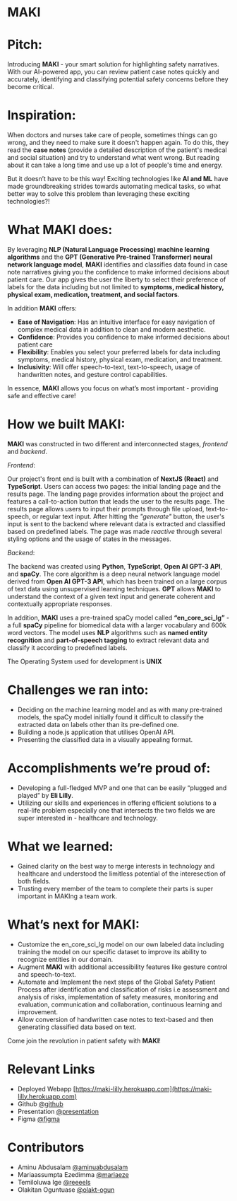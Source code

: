 # MAKI

# Pitch: 
Introducing **MAKI** - your smart solution for highlighting safety narratives. With our AI-powered app, you can review patient case notes quickly and accurately, identifying and classifying potential safety concerns before they become critical. 

# Inspiration:
When doctors and nurses take care of people, sometimes things can go wrong, and they need to make sure it doesn't happen again. To do this, they read the **case notes** (provide a detailed description of the patient's medical and social situation) and try to understand what went wrong. But reading about it can take a long time and use up a lot of people's time and energy. 

But it doesn’t have to be this way! Exciting technologies like **AI and ML** have made groundbreaking strides towards automating medical tasks, so what better way to solve this problem than leveraging these exciting technologies?!


# What MAKI does:
By leveraging **NLP (Natural Language Processing) machine learning algorithms** and the **GPT (Generative Pre-trained Transformer) neural network language model**, **MAKI** identifies and classifies data found in case note narratives giving you the confidence to make informed decisions about patient care. Our app gives the user the liberty to select their preference of labels for the data including but not limited to **symptoms, medical history, physical exam, medication, treatment, and social factors**.

In addition **MAKI** offers:
- **Ease of Navigation**: Has an intuitive interface for easy navigation of complex medical data in addition to clean and modern aesthetic.
- **Confidence**: Provides you confidence to make informed decisions about patient care
- **Flexibility**: Enables you select your preferred labels for data including symptoms, medical history, physical exam, medication, and treatment.
- **Inclusivity**: Will offer speech-to-text, text-to-speech, usage of handwritten notes, and gesture control capabilities.

In essence, **MAKI** allows you focus on what’s most important - providing safe and effective care!


# How we built MAKI:
**MAKI** was constructed in two different and interconnected stages, *frontend* and *backend*.

*Frontend*:

Our project's front end is built with a combination of **NextJS (React)** and **TypeScript**. Users can access two pages: the initial landing page and the results page. The landing page provides information about the project and features a call-to-action button that leads the user to the results page. The results page allows users to input their prompts through file upload, text-to-speech, or regular text input. After hitting the *"generate"* button, the user's input is sent to the backend where relevant data is extracted and classified based on predefined labels. The page was made *reactive* through several styling options and the usage of states in the messages.

*Backend*:

The backend was created using **Python**, **TypeScript**, **Open AI GPT-3 API**, and **spaCy**. The core algorithm is a deep neural network language model derived from **Open AI GPT-3 API**, which has been trained on a large corpus of text data using unsupervised learning techniques. **GPT** allows **MAKI** to understand the context of a given text input and generate coherent and contextually appropriate responses. 

In addition, **MAKI** uses a pre-trained spaCy model called **“en_core_sci_lg”** - a full **spaCy** pipeline for biomedical data with a larger vocabulary and 600k word vectors. The  model uses **NLP** algorithms such as **named entity recognition** and **part-of-speech tagging** to extract relevant data and classify it according to predefined labels.

The Operating System used for development is **UNIX**


# Challenges we ran into:
- Deciding on the machine learning model and as with many pre-trained models, the spaCy model initially found it difficult to classify the extracted data on labels other than its pre-defined one.
- Building a node.js application that utilises OpenAI API.
- Presenting the classified data in a visually appealing format.

# Accomplishments we’re proud of:
- Developing a full-fledged MVP and one that can be easily “plugged and played” by **Eli Lilly**.
- Utilizing our skills and experiences in offering efficient solutions to a real-life problem especially one that intersects the two fields we are super interested in - healthcare and technology.


# What we learned:
- Gained clarity on the best way to merge interests in technology and healthcare and understood the limitless potential of the interesection of both fields. 
- Trusting every member of the team to complete their parts is super important in MAKIng a team work.

# What’s next for MAKI:
- Customize the en_core_sci_lg model on our own labeled data including training the model on our specific dataset to improve its ability to recognize entities in our domain. 
- Augment **MAKI** with additional accessibility features like gesture control and speech-to-text.
- Automate and Implement the next steps of the Global Safety Patient Process after identification and classification of risks i.e assessment and analysis of risks, implementation of safety measures, monitoring and evaluation, communication and collaboration, continuous learning and improvement.
- Allow conversion of handwritten case notes to text-based and then generating classified data based on text.


Come join the revolution in patient safety with **MAKI**!


# Relevant Links
- Deployed Webapp [https://maki-lilly.herokuapp.com](https://maki-lilly.herokuapp.com)
- Github [@github]( https://github.com/reeeels/MAKI)
- Presentation [@presentation](https://docs.google.com/presentation/d/1zaPoWmBeCDl69FFItpxflnEZfHjmvVwJTIyUnh4uj6A/edit?usp=sharing)
- Figma [@figma](https://www.figma.com/file/P81kNcdv5OqpxOfMXMGkco?node-id=0:1&comments-enabled=1&locale=en)

# Contributors
- Aminu Abdusalam [@aminuabdusalam](https://github.com/aminuabdusalam)
- Mariaassumpta Ezedimma [@mariaeze](https://github.com/mariaeze)
- Temiloluwa Ige [@reeeels](https://github.com/reeeels)
- Olakitan Oguntuase [@olakt-ogun](https://github.com/olakt-ogun)